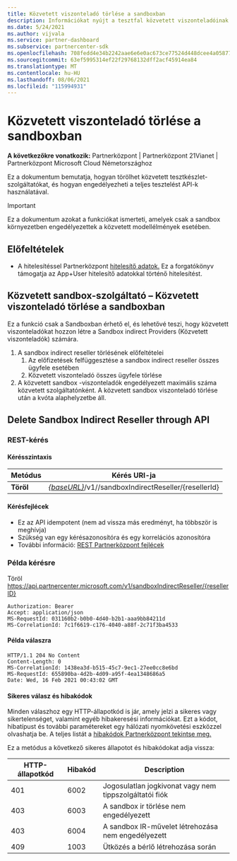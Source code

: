 ```yaml
---
title: Közvetett viszonteladó törlése a sandboxban
description: Információkat nyújt a tesztfal közvetett viszonteladóinak törléséről és a teljes tesztelés API-k használatával való engedélyezéséről.
ms.date: 5/24/2021
ms.author: vijvala
ms.service: partner-dashboard
ms.subservice: partnercenter-sdk
ms.openlocfilehash: 708fedd4e34b2242aae6e6e0ac673ce77524d448dcee4a05877d37b5266e44c8
ms.sourcegitcommit: 63ef5995314ef22f29768132dff2acf45914ea84
ms.translationtype: MT
ms.contentlocale: hu-HU
ms.lasthandoff: 08/06/2021
ms.locfileid: "115994931"
---
```

# <a name="delete-indirect-reseller-in-sandbox"></a>Közvetett viszonteladó törlése a sandboxban

**A következőkre vonatkozik:** Partnerközpont | Partnerközpont 21Vianet | Partnerközpont Microsoft Cloud Németországhoz

Ez a dokumentum bemutatja, hogyan törölhet közvetett tesztkészlet-szolgáltatókat, és hogyan engedélyezheti a teljes tesztelést API-k használatával.

> [!Important]
> Ez a dokumentum azokat a funkciókat ismerteti, amelyek csak a sandbox környezetben engedélyezettek a közvetett modellélmények esetében.

## <a name="prerequisites"></a>Előfeltételek

- A hitelesítéssel Partnerközpont [hitelesítő adatok.](partner-center-authentication.md) Ez a forgatókönyv támogatja az App+User hitelesítő adatokkal történő hitelesítést.

## <a name="sandbox-indirect-provider--delete-sandbox-indirect-reseller"></a>Közvetett sandbox-szolgáltató – Közvetett viszonteladó törlése a sandboxban 

Ez a funkció csak a Sandboxban érhető el, és lehetővé teszi, hogy közvetett viszonteladókat hozzon létre a Sandbox indirect Providers (Közvetett viszonteladók) számára.

1. A sandbox indirect reseller törlésének előfeltételei
    1. Az előfizetések felfüggesztése a sandbox indirect reseller összes ügyfele esetében
    2. Közvetett viszonteladó összes ügyfele törlése
2. A közvetett sandbox -viszonteladók engedélyezett maximális száma közvetett szolgáltatónként. A közvetett sandbox viszonteladó törlése után a kvóta alaphelyzetbe áll.

## <a name="delete-sandbox-indirect-reseller-through-api"></a>Delete Sandbox Indirect Reseller through API

### <a name="rest-request"></a>REST-kérés

#### <a name="request-syntax"></a>Kérésszintaxis

| Metódus | Kérés URI-ja                                                                             |
|------------|-------------------------------------------------------------------------------------|
| **Töröl** | [*{baseURL}*](partner-center-rest-urls.md)/v1//sandboxIndirectReseller/{resellerId} |

#### <a name="request-headers"></a>Kérésfejlécek

- Ez az API idempotent (nem ad vissza más eredményt, ha többször is meghívja)
- Szükség van egy kérésazonosítóra és egy korrelációs azonosítóra
- További információ: [REST Partnerközpont fejlécek](headers.md)

### <a name="request-example"></a>Példa kérésre

Töröl https://api.partnercenter.microsoft.com/v1/sandboxIndirectReseller/{resellerID}

```http
Authorization: Bearer
Accept: application/json
MS-RequestId: 031160b2-b0b0-4d40-b2b1-aaa9bb84211d
MS-CorrelationId: 7c1f6619-c176-4040-a88f-2c71f3ba4533
```

####  <a name="response-example"></a>Példa válaszra

```http
HTTP/1.1 204 No Content
Content-Length: 0
MS-CorrelationId: 1438ea3d-b515-45c7-9ec1-27ee0cc8e6bd
MS-RequestId: 655890ba-4d2b-4d09-a95f-4ea1348686a5
Date: Wed, 16 Feb 2021 00:43:02 GMT
```

#### <a name="response-success-and-error-codes"></a>Sikeres válasz és hibakódok

Minden válaszhoz egy HTTP-állapotkód is jár, amely jelzi a sikeres vagy sikertelenséget, valamint egyéb hibakeresési információkat. Ezt a kódot, hibatípust és további paramétereket egy hálózati nyomkövetési eszközzel olvashatja be. A teljes listát a [hibakódok Partnerközpont tekintse meg.](error-codes.md)

Ez a metódus a következő sikeres állapotot és hibakódokat adja vissza:

| HTTP-állapotkód                     | Hibakód     | Description                                      |
|--------------------------------------|----------------|--------------------------------------------------|
| 401                                  | 6002           | Jogosulatlan jogkivonat vagy nem tippszolgáltatói fiók |
| 403                                  | 6003           | A sandbox ir törlése nem engedélyezett                 |
| 403                                  | 6004           | A sandbox IR-művelet létrehozása nem engedélyezett          |
| 409                                  | 1003           | Ütközés a bérlő létrehozása során                   |
